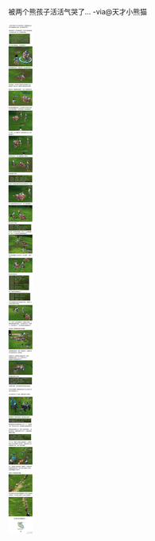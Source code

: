 被两个熊孩子活活气哭了... -via@天才小熊猫

![4252eb4db8e54faf9fa9a3490c358071.jpg](https://raw.githubusercontent.com/wxlzmt/cdn1/master/ext/qw/groups/20038/4252eb4db8e54faf9fa9a3490c358071.jpg)
